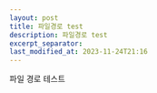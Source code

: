 ```yaml
---
layout: post
title: 파일경로 test
description: 파일경로 test
excerpt_separator:
last_modified_at: 2023-11-24T21:16
---
```


파일 경로 테스트
